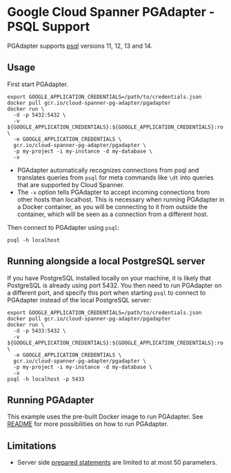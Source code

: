 # Google Cloud Spanner PGAdapter - PSQL Support

PGAdapter supports [psql](https://www.postgresql.org/docs/current/app-psql.html) versions 11, 12, 13 and 14.

## Usage

First start PGAdapter.

```shell
export GOOGLE_APPLICATION_CREDENTIALS=/path/to/credentials.json
docker pull gcr.io/cloud-spanner-pg-adapter/pgadapter
docker run \
  -d -p 5432:5432 \
  -v ${GOOGLE_APPLICATION_CREDENTIALS}:${GOOGLE_APPLICATION_CREDENTIALS}:ro \
  -e GOOGLE_APPLICATION_CREDENTIALS \
  gcr.io/cloud-spanner-pg-adapter/pgadapter \
  -p my-project -i my-instance -d my-database \
  -x
```

- PGAdapter automatically recognizes connections from psql and translates queries from `psql` for 
  meta commands like `\dt` into queries that are supported by Cloud Spanner.
- The `-x` option tells PGAdapter to accept incoming connections from other hosts than localhost.
  This is necessary when running PGAdapter in a Docker container, as you will be connecting to it
  from outside the container, which will be seen as a connection from a different host.

Then connect to PGAdapter using `psql`:

```shell
psql -h localhost
```

## Running alongside a local PostgreSQL server

If you have PostgreSQL installed locally on your machine, it is likely that PostgreSQL is
already using port 5432. You then need to run PGAdapter on a different port, and specify this port
when starting `psql` to connect to PGAdapter instead of the local PostgreSQL server:

```shell
export GOOGLE_APPLICATION_CREDENTIALS=/path/to/credentials.json
docker pull gcr.io/cloud-spanner-pg-adapter/pgadapter
docker run \
  -d -p 5433:5432 \
  -v ${GOOGLE_APPLICATION_CREDENTIALS}:${GOOGLE_APPLICATION_CREDENTIALS}:ro \
  -e GOOGLE_APPLICATION_CREDENTIALS \
  gcr.io/cloud-spanner-pg-adapter/pgadapter \
  -p my-project -i my-instance -d my-database \
  -x
psql -h localhost -p 5433
```

## Running PGAdapter

This example uses the pre-built Docker image to run PGAdapter.
See [README](../README.md) for more possibilities on how to run PGAdapter.

## Limitations
- Server side [prepared statements](https://www.postgresql.org/docs/current/sql-prepare.html) are limited to at most 50 parameters.

